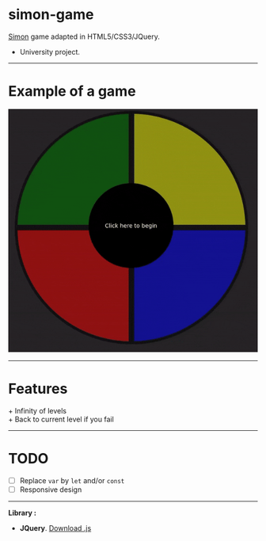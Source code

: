 # simon-game

[Simon](https://en.wikipedia.org/wiki/Simon_(game)) game adapted in HTML5/CSS3/JQuery.

- University project.

---

# Example of a game

![example-game](/data/img/example-game.gif)

---

# Features

\+ Infinity of levels  
\+ Back to current level if you fail

---

# TODO

- [ ] Replace ```var``` by ```let``` and/or ```const```
- [ ] Responsive design

---

__Library :__

- __JQuery__. [Download .js](https://jquery.com/download/)
